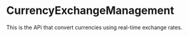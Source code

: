 # CurrencyExchangeManagement
This is the APi that convert currencies using real-time exchange rates.
